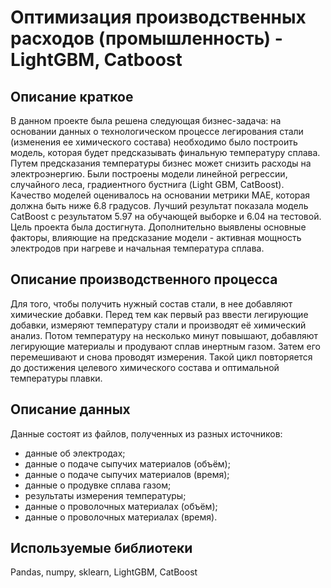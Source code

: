 # Оптимизация производственных расходов (промышленность) - LightGBM, Catboost


## Описание краткое
В данном проекте была решена следующая бизнес-задача: на основании данных о технологическом процессе легирования стали (изменения ее химического состава) необходимо было построить модель, которая будет предсказывать финальную температуру сплава. Путем предсказания температуры бизнес может снизить расходы на электроэнергию. Были построены модели линейной регрессии, случайного леса, градиентного бустнига (Light GBM, CatBoost). Качество моделей оценивалось на основании метрики MAE, которая должна быть ниже 6.8 градусов. Лучший результат показала модель CatBoost с результатом 5.97 на обучающей выборке и 6.04 на тестовой. Цель проекта была достигнута. Дополнительно выявлены основные факторы, влияющие на предсказание модели - активная мощность электродов при нагреве и начальная температура сплава.


## Описание производственного процесса

Для того, чтобы получить нужный состав стали, в нее добавляют химические добавки. Перед тем как первый раз ввести легирующие добавки, измеряют температуру стали и производят её химический анализ. Потом температуру на несколько минут повышают, добавляют легирующие материалы и продувают сплав инертным газом. Затем его перемешивают и снова проводят измерения. Такой цикл повторяется до достижения целевого химического состава и оптимальной температуры плавки.

## Описание данных

Данные состоят из файлов, полученных из разных источников:

* данные об электродах;
* данные о подаче сыпучих материалов (объём);
* данные о подаче сыпучих материалов (время);
* данные о продувке сплава газом;
* результаты измерения температуры;
* данные о проволочных материалах (объём);
* данные о проволочных материалах (время).

## Используемые библиотеки

Pandas, numpy, sklearn, LightGBM, CatBoost